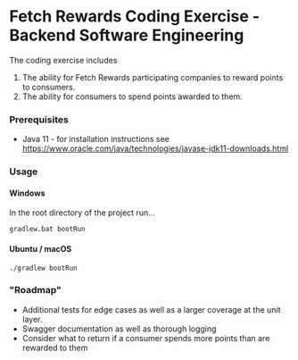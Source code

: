 # Fetch Rewards Coding Exercise - Backend Software Engineering

The coding exercise includes 
1. The ability for Fetch Rewards participating companies to reward points to consumers.
2. The ability for consumers to spend points awarded to them.

### Prerequisites

- Java 11 - for installation instructions see https://www.oracle.com/java/technologies/javase-jdk11-downloads.html

### Usage

#### Windows

In the root directory of the project run...
```
gradlew.bat bootRun
```

#### Ubuntu / macOS

```
./gradlew bootRun
```

### "Roadmap" 

- Additional tests for edge cases as well as a larger coverage at the unit layer. 
- Swagger documentation as well as thorough logging
- Consider what to return if a consumer spends more points than are rewarded to them
